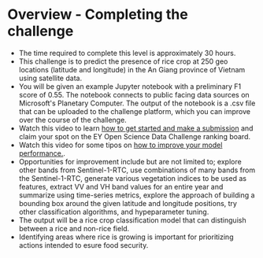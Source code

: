 # Overview - Completing the challenge

- The time required to complete this level is approximately 30 hours.
- This challenge is to predict the presence of rice crop at 250 geo locations (latitude and longitude) in the An Giang province of Vietnam using satellite data.
- You will be given an example Jupyter notebook with a preliminary F1 score of 0.55. The notebook connects to public facing data sources on Microsoft's Planetary Computer. The output of the notebook is a .csv file that can be uploaded to the challenge platform, which you can improve over the course of the challenge.
- Watch this video to learn [how to get started and make a submission](https://challenge.ey.com/getting-started-2023/help) and claim your spot on the EY Open Science Data Challenge ranking board.
- Watch this video for some tipos on [how to improve your model performance.](https://challenge.ey.com/challenge-2023-level-2/help).
- Opportunities for improvement include but are not limited to; explore other bands from Sentinel-1-RTC, use combinations of many bands from the Sentinel-1-RTC, generate various vegetation indices to be used as features, extract VV and VH band values for an entire year and summarize using time-series metrics, explore the approach of building a bounding box around the given latitude and longitude positions, try other classification algorithms, and hypeparameter tuning.
- The output will be a rice crop classification model that can distinguish between a rice and non-rice field.
- Identifying areas where rice is growing is important for prioritizing actions intended to esure food security.